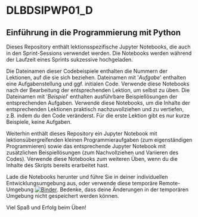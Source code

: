 # DLBDSIPWP01_D
## Einführung in die Programmierung mit Python

Dieses Repository enthält lektionsspezifische Jupyter Notebooks, die auch in den Sprint-Sessions verwendet werden. Die Notebooks werden während der Laufzeit eines Sprints sukzessive hochgeladen.

Die Dateinamen dieser Codebeispiele enthalten die Nummern der Lektionen, auf die sie sich beziehen. Dateinamen mit '_Aufgabe_' enthalten eine Aufgabenstellung und ggf. initialen Code. Verwende diese Notebooks nach der Bearbeitung der entsprechenden Lektion, um selbst zu üben. Die Dateinamen mit '_Beispiel_' enthalten ausführbare Beispiellösungen der entsprechenden Aufgaben. Verwende diese Notebooks, um die Inhalte der entsprechenden Lektionen praktisch nachzuvollziehen und zu vertiefen, z.B. indem du den Code veränderst. Für die erste Lektion gibt es nur kurze Beispiele, keine Aufgaben. 

Weiterhin enthält dieses Repository ein Jupyter Notebook mit lektionsübergreifenden kleinen Programmieraufgaben (zum eigenständigen Programmieren) sowie das entsprechende Jupyter Notebook mit zusätzlichen Beispiellösungen (zum Nachvollziehen und Variieren des Codes). Verwende diese Notebooks zum weiteren Üben, wenn du die Inhalte des Skripts bereits erarbeitet hast.

Lade die Notebooks herunter und führe Sie in deiner individuellen Entwicklungsumgebung aus, oder verwende diese temporäre Remote-Umgebung [![Binder](https://mybinder.org/badge_logo.svg)](https://mybinder.org/v2/gh/iubh/DLBDSIPWP01_D/main). Bedenke, dass deine Änderungen in der temporären Umgebung nicht gespeichert werden können.

Viel Spaß und Erfolg beim Üben!
